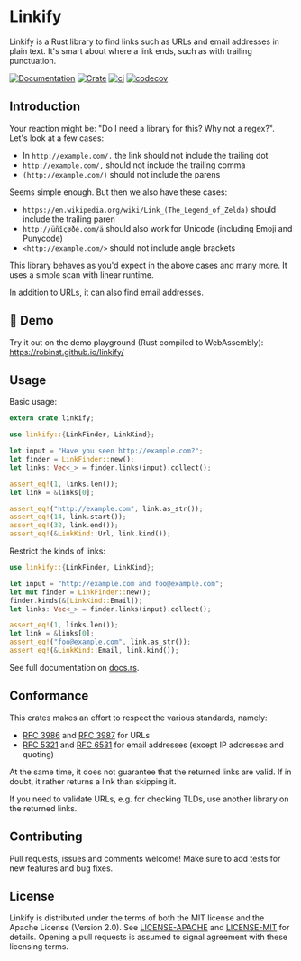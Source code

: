 Linkify
=======

Linkify is a Rust library to find links such as URLs and email addresses in
plain text. It's smart about where a link ends, such as with trailing
punctuation.

[![Documentation](https://docs.rs/linkify/badge.svg)](https://docs.rs/linkify)
[![Crate](https://img.shields.io/crates/v/linkify.svg)](https://crates.io/crates/linkify)
[![ci](https://github.com/robinst/linkify/workflows/ci/badge.svg)](https://github.com/robinst/linkify/actions?query=workflow%3Aci)
[![codecov](https://codecov.io/gh/robinst/linkify/branch/main/graph/badge.svg)](https://codecov.io/gh/robinst/linkify)

## Introduction

Your reaction might be: "Do I need a library for this? Why not a regex?".
Let's look at a few cases:

* In `http://example.com/.` the link should not include the trailing dot
* `http://example.com/,` should not include the trailing comma
* `(http://example.com/)` should not include the parens

Seems simple enough. But then we also have these cases:

* `https://en.wikipedia.org/wiki/Link_(The_Legend_of_Zelda)` should include the trailing paren
* `http://üñîçøðé.com/ä` should also work for Unicode (including Emoji and Punycode)
* `<http://example.com/>` should not include angle brackets

This library behaves as you'd expect in the above cases and many more.
It uses a simple scan with linear runtime.

In addition to URLs, it can also find email addresses.

## 🧪 Demo

Try it out on the demo playground (Rust compiled to WebAssembly):
https://robinst.github.io/linkify/

## Usage

Basic usage:

```rust
extern crate linkify;

use linkify::{LinkFinder, LinkKind};

let input = "Have you seen http://example.com?";
let finder = LinkFinder::new();
let links: Vec<_> = finder.links(input).collect();

assert_eq!(1, links.len());
let link = &links[0];

assert_eq!("http://example.com", link.as_str());
assert_eq!(14, link.start());
assert_eq!(32, link.end());
assert_eq!(&LinkKind::Url, link.kind());
```

Restrict the kinds of links:

```rust
use linkify::{LinkFinder, LinkKind};

let input = "http://example.com and foo@example.com";
let mut finder = LinkFinder::new();
finder.kinds(&[LinkKind::Email]);
let links: Vec<_> = finder.links(input).collect();

assert_eq!(1, links.len());
let link = &links[0];
assert_eq!("foo@example.com", link.as_str());
assert_eq!(&LinkKind::Email, link.kind());
```

See full documentation on [docs.rs](https://docs.rs/linkify).

## Conformance

This crates makes an effort to respect the various standards, namely:

* [RFC 3986] and [RFC 3987] for URLs
* [RFC 5321] and [RFC 6531] for email addresses (except IP addresses and quoting)

At the same time, it does not guarantee that the returned links are valid.
If in doubt, it rather returns a link than skipping it.

If you need to validate URLs, e.g. for checking TLDs, use another library on
the returned links.

## Contributing

Pull requests, issues and comments welcome! Make sure to add tests for
new features and bug fixes.

## License

Linkify is distributed under the terms of both the MIT license and the
Apache License (Version 2.0). See [LICENSE-APACHE](LICENSE-APACHE) and
[LICENSE-MIT](LICENSE-MIT) for details. Opening a pull requests is
assumed to signal agreement with these licensing terms.

[RFC 3986]: https://tools.ietf.org/search/rfc3986
[RFC 3987]: https://tools.ietf.org/search/rfc3987
[RFC 5321]: https://tools.ietf.org/search/rfc5321
[RFC 6531]: https://tools.ietf.org/search/rfc6531

